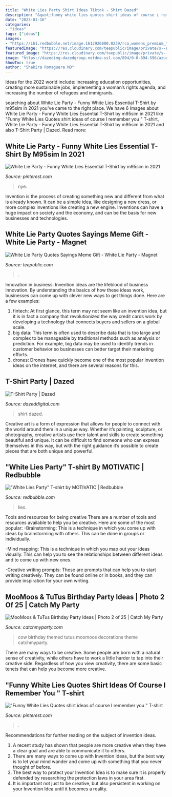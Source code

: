```yaml
---
title: "White Lies Party Shirt Ideas Tiktok ~ Shirt Dazed"
description: "&quot;funny white lies quotes shirt ideas of course i remember you &quot; t-shirt"
date: "2023-01-16"
categories:
- "ideas"
tags: ["ideas"]
images:
- "https://ih1.redbubble.net/image.1612926800.0239/rco,womens_premium_t_shirt,flatlay,x1000,fafafa:ca443f4786,front-c,0,0,750,1000-bg,f8f8f8.jpg"
featuredImage: "https://res.cloudinary.com/teepublic/image/private/s--EpP9O7EP--/t_Preview/t_watermark_lock/b_rgb:ffffff,c_lpad,f_jpg,h_630,q_90,w_1200/v1599591335/production/designs/13833230_0.jpg"
featured_image: "https://res.cloudinary.com/teepublic/image/private/s--EpP9O7EP--/t_Preview/t_watermark_lock/b_rgb:ffffff,c_lpad,f_jpg,h_630,q_90,w_1200/v1599591335/production/designs/13833230_0.jpg"
image: "https://dazedimg-dazedgroup.netdna-ssl.com/894/0-0-894-596/azure/dazed-prod/250/1/251663.jpg"
ShowToc: true
author: "Shakira Romaguera MD"
---
```



Ideas for the 2022 world include: increasing education opportunities, creating more sustainable jobs, implementing a woman’s rights agenda, and increasing the number of refugees and immigrants.

	

		
searching about White Lie Party - Funny White Lies Essential T-Shirt by m95sim in 2021 you've came to the right place. We have 6 Images about White Lie Party - Funny White Lies Essential T-Shirt by m95sim in 2021 like &quot;Funny White Lies Quotes shirt ideas of course I remember you &quot; T-shirt, White Lie Party - Funny White Lies Essential T-Shirt by m95sim in 2021 and also T-Shirt Party | Dazed. Read more:
		
    
## White Lie Party - Funny White Lies Essential T-Shirt By M95sim In 2021

<img loading=lazy src="https://i.pinimg.com/736x/6d/9d/57/6d9d57cc87bba49bcc8e5feca4ad6022.jpg" onerror="this.onerror=null;this.src='https://tse1.mm.bing.net/th?id=OIP.Wgx-6E3id9ORA9clZooDlAHaJ3&amp;pid=15.1';" alt="White Lie Party - Funny White Lies Essential T-Shirt by m95sim in 2021">

_Source: pinterest.com_

>nye. 

	

Invention is the process of creating something new and different from what is already known. It can be a simple idea, like designing a new dress, or more complex inventions like creating a new engine. Inventions can have a huge impact on society and the economy, and can be the basis for new businesses and technologies.

    
## White Lie Party Quotes Sayings Meme Gift - White Lie Party - Magnet

<img loading=lazy src="https://res.cloudinary.com/teepublic/image/private/s--EpP9O7EP--/t_Preview/t_watermark_lock/b_rgb:ffffff,c_lpad,f_jpg,h_630,q_90,w_1200/v1599591335/production/designs/13833230_0.jpg" onerror="this.onerror=null;this.src='https://tse2.mm.bing.net/th?id=OIP.YQ8JjyV9_b725iq7dA8KSwHaD4&amp;pid=15.1';" alt="White Lie Party Quotes Sayings Meme Gift - White Lie Party - Magnet">

_Source: teepublic.com_

>. 

	

Innovation in business:
Invention ideas are the lifeblood of business innovation. By understanding the basics of how these ideas work, businesses can come up with clever new ways to get things done. Here are a few examples: 
1. fintech: At first glance, this term may not seem like an invention idea, but it is in fact a company that revolutionized the way credit cards work by developing a technology that connects buyers and sellers on a global scale.
2. big data: This term is often used to describe data that is too large and complex to be manageable by traditional methods such as analysis or prediction. For example, big data may be used to identify trends in customer behavior so businesses can better target their marketing efforts. 
3. drones: Drones have quickly become one of the most popular invention ideas on the internet, and there are several reasons for this.

    
## T-Shirt Party | Dazed

<img loading=lazy src="https://dazedimg-dazedgroup.netdna-ssl.com/894/0-0-894-596/azure/dazed-prod/250/1/251663.jpg" onerror="this.onerror=null;this.src='https://tse2.mm.bing.net/th?id=OIP.H-L_10L7547Wj_Ne2bdX-gHaE8&amp;pid=15.1';" alt="T-Shirt Party | Dazed">

_Source: dazeddigital.com_

>shirt dazed. 

	

Creative art is a form of expression that allows for people to connect with the world around them in a unique way. Whether it’s painting, sculpture, or photography, creative artists use their talent and skills to create something beautiful and unique. It can be difficult to find someone who can express themselves in this way, but with the right guidance it’s possible to create pieces that are both unique and powerful.

    
## &quot;White Lies Party&quot; T-shirt By MOTIVATIC | Redbubble

<img loading=lazy src="https://ih1.redbubble.net/image.1612926800.0239/rco,womens_premium_t_shirt,flatlay,x1000,fafafa:ca443f4786,front-c,0,0,750,1000-bg,f8f8f8.jpg" onerror="this.onerror=null;this.src='https://tse4.mm.bing.net/th?id=OIP.iBJOahjNpIQZKM6oJ7u-IgHaJ4&amp;pid=15.1';" alt="&quot;White Lies Party&quot; T-shirt by MOTIVATIC | Redbubble">

_Source: redbubble.com_

>lies. 

	

Tools and resources for being creative
There are a number of tools and resources available to help you be creative. Here are some of the most popular:
-Brainstorming: This is a technique in which you come up with ideas by brainstorming with others. This can be done in groups or individually.

-Mind mapping: This is a technique in which you map out your ideas visually. This can help you to see the relationships between different ideas and to come up with new ones.

-Creative writing prompts: These are prompts that can help you to start writing creatively. They can be found online or in books, and they can provide inspiration for your own writing.

    
## MooMoos &amp; TuTus Birthday Party Ideas | Photo 2 Of 25 | Catch My Party

<img loading=lazy src="https://photos-cdn.catchmyparty.com/PL/photos/0203/0549/img_0248_0079-2833690009-o.jpg" onerror="this.onerror=null;this.src='https://tse3.mm.bing.net/th?id=OIP.bJjqrFcwhQhEc0mKzTsKZgHaLG&amp;pid=15.1';" alt="MooMoos &amp; TuTus Birthday Party Ideas | Photo 2 of 25 | Catch My Party">

_Source: catchmyparty.com_

>cow birthday themed tutus moomoos decorations theme catchmyparty. 

	

There are many ways to be creative. Some people are born with a natural sense of creativity, while others have to work a little harder to tap into their creative side. Regardless of how you view creativity, there are some basic tenets that can help you become more creative.

    
## &quot;Funny White Lies Quotes Shirt Ideas Of Course I Remember You &quot; T-shirt

<img loading=lazy src="https://i.pinimg.com/736x/0b/c0/2b/0bc02b7879c488534057db8f72a204e8.jpg" onerror="this.onerror=null;this.src='https://tse3.mm.bing.net/th?id=OIP.UNd3fmhBHazErO-M0JYEcQHaJ3&amp;pid=15.1';" alt="&quot;Funny White Lies Quotes shirt ideas of course I remember you &quot; T-shirt">

_Source: pinterest.com_

>. 

	

Recommendations for further reading on the subject of invention ideas.
1. A recent study has shown that people are more creative when they have a clear goal and are able to communicate it to others.
2. There are many ways to come up with Invention Ideas, but the best way is to let your mind wander and come up with something that you never thought of before. 
3. The best way to protect your Invention Idea is to make sure it is properly defended by researching the protection laws in your area first. 
4. It is important not just to be creative, but also persistent in working on your Invention Idea until it becomes a reality.

